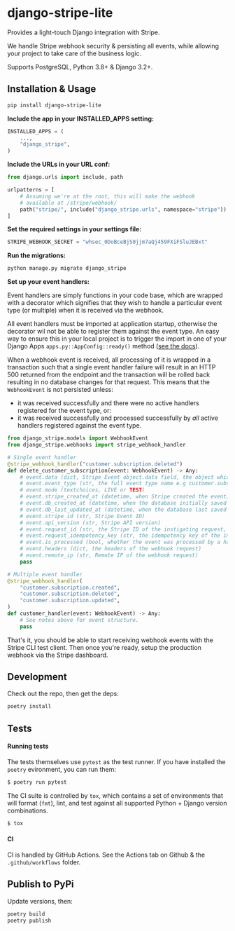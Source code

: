 # django-stripe-lite

Provides a light-touch Django integration with Stripe.

We handle Stripe webhook security & persisting all events, while allowing your project to take care
of the business logic.

Supports PostgreSQL, Python 3.8+ & Django 3.2+.

## Installation & Usage

```bash
pip install django-stripe-lite
```

**Include the app in your INSTALLED_APPS setting:**

```python
INSTALLED_APPS = (
    ...,
    "django_stripe",
)
```

**Include the URLs in your URL conf:**

```python
from django.urls import include, path

urlpatterns = [
    # Assuming we're at the root, this will make the webhook
    # available at /stripe/webhook/
    path("stripe/", include("django_stripe.urls", namespace="stripe"))
]
```

**Set the required settings in your settings file:**

```python
STRIPE_WEBHOOK_SECRET = "whsec_0DoBceBjS0jjm7aQj459FXiFSluJEBxt"
```

**Run the migrations:**

```bash
python manage.py migrate django_stripe
```

**Set up your event handlers:**

Event handlers are simply functions in your code base, which are wrapped with a decorator which
signifies that they wish to handle a particular event type (or multiple) when it is received via the
webhook.

All event handlers must be imported at application startup, otherwise the decorator wil not be able
to register them against the event type. An easy way to ensure this in your local project is to
trigger the import in one of your Django Apps `apps.py::AppConfig::ready()` method
([see the docs](https://docs.djangoproject.com/en/3.0/ref/applications/#django.apps.AppConfig.ready)).

When a webhook event is received, all processing of it is wrapped in a transaction such that a
single event handler failure will result in an HTTP 500 returned from the endpoint and the
transaction will be rolled back resulting in no database changes for that request. This means that
the `WebhookEvent` is not persisted unless:

-   it was received successfully and there were no active handlers registered for the event type,
    or:
-   it was received successfully and processed successfully by _all_ active handlers registered
    against the event type.

```python
from django_stripe.models import WebhookEvent
from django_stripe.webhooks import stripe_webhook_handler

# Single event handler
@stripe_webhook_handler("customer.subscription.deleted")
def delete_customer_subscription(event: WebhookEvent) -> Any:
    # event.data (dict, Stripe Event object.data field, the object which triggered the webhook event)
    # event.event_type (str, the full event type name e.g customer.subscription.deleted)
    # event.mode (textchoices, LIVE or TEST)
    # event.stripe_created_at (datetime, when Stripe created the event)
    # event.db_created_at (datetime, when the database initially saved the event)
    # event.db_last_updated_at (datetime, when the database last saved the event)
    # event.stripe_id (str, Stripe Event ID)
    # event.api_version (str, Stripe API version)
    # event.request_id (str, the Stripe ID of the instigating request, if available)
    # event.request_idempotency_key (str, the idempotency key of the instigating request, if available)
    # event.is_processed (bool, whether the event was processed by a handler successfully)
    # event.headers (dict, the headers of the webhook request)
    # event.remote_ip (str, Remote IP of the webhook request)
    pass

# Multiple event handler
@stripe_webhook_handler(
    "customer.subscription.created",
    "customer.subscription.deleted",
    "customer.subscription.updated",
)
def customer_handler(event: WebhookEvent) -> Any:
    # See notes above for event structure.
    pass
```

That's it, you should be able to start receiving webhook events with the Stripe CLI test client.
Then once you're ready, setup the production webhook via the Stripe dashboard.

## Development

Check out the repo, then get the deps:

```bash
poetry install
```

## Tests

#### Running tests

The tests themselves use `pytest` as the test runner. If you have installed the `poetry` evironment,
you can run them:

```bash
$ poetry run pytest
```

The CI suite is controlled by `tox`, which contains a set of environments that will format (`fmt`),
lint, and test against all supported Python + Django version combinations.

```bash
$ tox
```

#### CI

CI is handled by GitHub Actions. See the Actions tab on Github & the `.github/workflows` folder.

## Publish to PyPi

Update versions, then:

```bash
poetry build
poetry publish
```
